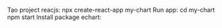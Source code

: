 Tạo project reacjs: 
    npx create-react-app my-chart
    Run app: 
        cd my-chart
        npm start
Install package echart:

